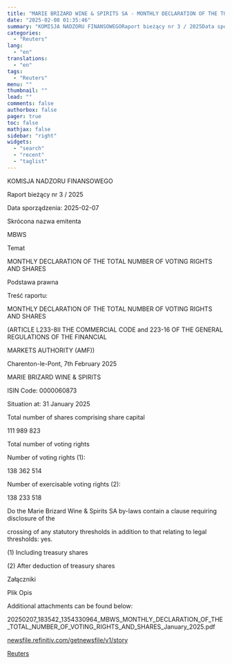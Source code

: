 ```yaml
---
title: "MARIE BRIZARD WINE & SPIRITS SA - MONTHLY DECLARATION OF THE TOTAL NUMBER OF VOTING RIGHTS AND SHARES"
date: "2025-02-08 01:35:46"
summary: "KOMISJA NADZORU FINANSOWEGORaport bieżący nr 3 / 2025Data sporządzenia: 2025-02-07Skrócona nazwa emitentaMBWSTematMONTHLY DECLARATION OF THE TOTAL NUMBER OF VOTING RIGHTS AND SHARESPodstawa prawnaTreść raportu:MONTHLY DECLARATION OF THE TOTAL NUMBER OF VOTING RIGHTS AND SHARES(ARTICLE L233-8II THE COMMERCIAL CODE and 223-16 OF THE GENERAL REGULATIONS OF THE FINANCIALMARKETS AUTHORITY (AMF))Charenton-le-Pont, 7th..."
categories:
  - "Reuters"
lang:
  - "en"
translations:
  - "en"
tags:
  - "Reuters"
menu: ""
thumbnail: ""
lead: ""
comments: false
authorbox: false
pager: true
toc: false
mathjax: false
sidebar: "right"
widgets:
  - "search"
  - "recent"
  - "taglist"
---
```


KOMISJA NADZORU FINANSOWEGO

Raport bieżący nr 3 / 2025

Data sporządzenia: 2025-02-07

Skrócona nazwa emitenta

MBWS

Temat

MONTHLY DECLARATION OF THE TOTAL NUMBER OF VOTING RIGHTS AND SHARES

Podstawa prawna

Treść raportu:

MONTHLY DECLARATION OF THE TOTAL NUMBER OF VOTING RIGHTS AND SHARES

(ARTICLE L233-8II THE COMMERCIAL CODE and 223-16 OF THE GENERAL REGULATIONS OF THE FINANCIAL

MARKETS AUTHORITY (AMF))

Charenton-le-Pont, 7th February 2025

MARIE BRIZARD WINE & SPIRITS

ISIN Code: 0000060873

Situation at: 31 January 2025

Total number of shares comprising share capital

111 989 823

Total number of voting rights

Number of voting rights (1):

138 362 514

Number of exercisable voting rights (2):

138 233 518

Do the Marie Brizard Wine & Spirits SA by-laws contain a clause requiring disclosure of the

crossing of any statutory thresholds in addition to that relating to legal thresholds: yes.

(1) Including treasury shares

(2) After deduction of treasury shares

Załączniki

Plik Opis

Additional attachments can be found below:

20250207\_183542\_1354330964\_MBWS\_MONTHLY\_DECLARATION\_OF\_THE\_TOTAL\_NUMBER\_OF\_VOTING\_RIGHTS\_AND\_SHARES\_January\_2025.pdf

[newsfile.refinitiv.com/getnewsfile/v1/story](https://newsfile.refinitiv.com/getnewsfile/v1/story?guid=urn:newsml:reuters.com:20250207:nEM8nWmza)

[Reuters](https://www.tradingview.com/news/reuters.com,2025-02-07:newsml_EM44VfFwa:0-marie-brizard-wine-spirits-sa-monthly-declaration-of-the-total-number-of-voting-rights-and-shares/)
